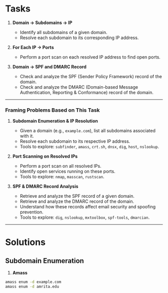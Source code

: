 # Tasks 

1. **Domain -> Subdomains -> IP**  
   - Identify all subdomains of a given domain.  
   - Resolve each subdomain to its corresponding IP address.  

2. **For Each IP -> Ports**  
   - Perform a port scan on each resolved IP address to find open ports.  

3. **Domain -> SPF and DMARC Record**  
   - Check and analyze the SPF (Sender Policy Framework) record of the domain.  
   - Check and analyze the DMARC (Domain-based Message Authentication, Reporting & Conformance) record of the domain.  

---

### **Framing Problems Based on This Task**  

1. **Subdomain Enumeration & IP Resolution**  
   - Given a domain (e.g., `example.com`), list all subdomains associated with it.  
   - Resolve each subdomain to its respective IP address.  
   - Tools to explore: `subfinder`, `amass`, `crt.sh`, `dnsx`, `dig`, `host`, `nslookup`.  

2. **Port Scanning on Resolved IPs**  
   - Perform a port scan on all resolved IPs.  
   - Identify open services running on these ports.  
   - Tools to explore: `nmap`, `masscan`, `rustscan`.  

3. **SPF & DMARC Record Analysis**  
   - Retrieve and analyze the SPF record of a given domain.  
   - Retrieve and analyze the DMARC record of the domain.  
   - Understand how these records affect email security and spoofing prevention.  
   - Tools to explore: `dig`, `nslookup`, `mxtoolbox`, `spf-tools`, `dmarcian`.  

---

# Solutions

## Subdomain Enumeration

1. **Amass**
```bash
amass enum -d example.com
amass enum -d amrita.edu
```




